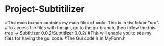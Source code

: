 # Project-Subtitilizer
#The main branch contains my main files of code. This is in the folder "src".
#To access the files with the gui, go to the gui branch, then follow the this tree -> Subtitlizer 0.0.2/Subtitlizer 0.0.2/
#This will enable you to see my files for having the gui code. 
#The Gui code is in MyForm.h


